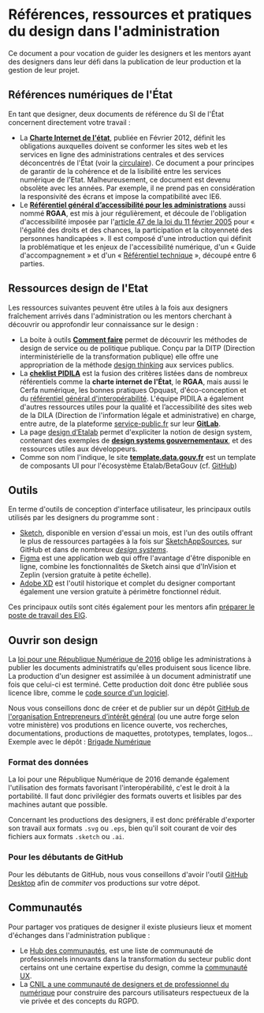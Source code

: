# Références, ressources et pratiques du design dans l'administration

Ce document a pour vocation de guider les designers et les mentors ayant des designers dans leur défi dans la publication de leur production et la gestion de leur projet.

## Références numériques de l'État

En tant que designer, deux documents de référence du SI de l'État concernent directement votre travail : 

- La **[Charte Internet de l'état](http://references.modernisation.gouv.fr/charte-internet-de-letat)**, publiée en Février 2012, définit les obligations auxquelles doivent se conformer les sites web et les services en ligne des administrations centrales et des services déconcentrés de l'État (voir la [circulaire](http://circulaire.legifrance.gouv.fr/pdf/2012/02/cir_34663.pdf)). Ce document a pour principes de garantir de la cohérence et de la lisibilité entre les services numérique de l'Etat. Malheureusement, ce document est devenu obsolète avec les années. Par exemple, il ne prend pas en considération la responsivité des écrans et impose la compatibilité avec IE6.
- Le **[Référentiel général d’accessibilité pour les administrations](http://references.modernisation.gouv.fr/rgaa-accessibilite/)** aussi nommé **RGAA**, est mis à jour régulièrement, et découle de l'obligation d'accessibilité imposée par l'[article 47 de la loi du 11 février 2005](https://www.legifrance.gouv.fr/affichTexteArticle.do?idArticle=LEGIARTI000037388867&cidTexte=LEGITEXT000006051257) pour « l'égalité des droits et des chances, la participation et la citoyenneté des personnes handicapées ». Il est composé d'une introduction qui définit la problématique et les enjeux de l'accessibilité numérique, d'un « Guide d'accompagnement » et d'un « [Référentiel technique](https://references.modernisation.gouv.fr/rgaa-accessibilite/criteres.html) », découpé entre 6 parties.

## Ressources design de l'Etat

Les ressources suivantes peuvent être utiles à la fois aux designers fraîchement arrivés dans l'administration ou les mentors cherchant à découvrir ou approfondir leur connaissance sur le design :

- La boite à outils **[Comment faire](http://comment-faire.modernisation.gouv.fr/)**  permet de découvrir les méthodes de design de service ou de politique publique. Conçu par la DITP (Direction interministérielle de la transformation publique) elle offre une appropriation de la méthode [design thinking](http://comment-faire.modernisation.gouv.fr/demarche-design/) aux services publics.
- La **[cheklist PIDILA](https://pidila.gitlab.io/checklist-pidila)** est la fusion des critères listées dans de nombreux référentiels comme la **charte internet de l'État**, le **RGAA**, mais aussi le Cerfa numérique, les bonnes pratiques Opquast, d'éco-conception et du [référentiel général d'interopérabilité](http://references.modernisation.gouv.fr/interoperabilite). L'équipe PIDILA a également d'autres ressources utiles pour la qualité et l’accessibilité des sites web de la DILA (Direction de l'information légale et administrative) en charge, entre autre, de la plateforme [service-public.fr](https://www.service-public.fr/) sur leur **[GitLab](https://pidila.gitlab.io/)**.
- La page [design d’Etalab](https://etalab.github.io/etalab/design.html) permet d'expliciter la notion de design system, contenant des exemples de **[design systems gouvernementaux](https://github.com/entrepreneur-interet-general/design-system#exemples-de-design-systems)**, et des ressources utiles aux développeurs.
- Comme son nom l'indique, le site **[template.data.gouv.fr](https://template.data.gouv.fr/)** est un template de composants UI pour l'écosystème Etalab/BetaGouv (cf. [GitHub](http://github.com/etalab/template.data.gouv.fr))

## Outils

En terme d'outils de conception d'interface utilisateur, les principaux outils utilisés par les designers du programme sont :

- [Sketch](https://www.sketch.com/), disponible en version d'essai un mois, est l'un des outils offrant le plus de ressources partagées à la fois sur [SketchAppSources](https://www.sketchappsources.com/), sur GitHub et dans de nombreux *[design systems](https://github.com/entrepreneur-interet-general/design-system)*.
- [Figma](https://www.figma.com/) est une application web qui offre l'avantage d'être disponible en ligne, combine les fonctionnalités de Sketch ainsi que d'InVision et Zeplin (version gratuite à petite échelle).
- [Adobe XD](https://www.adobe.com/fr/products/xd.html) est l'outil historique et complet du designer comportant également une version gratuite à périmètre fonctionnel réduit.

Ces principaux outils sont cités également pour les mentors afin [préparer le poste de travail des EIG](./accueil-eig.md).

## Ouvrir son design

La [loi pour une République Numérique de 2016](https://www.legifrance.gouv.fr/affichCodeArticle.do?cidTexte=LEGITEXT000031366350&idArticle=LEGIARTI000031367689&dateTexte=&categorieLien=cid) oblige les administrations à publier les documents administratifs qu'elles produisent sous licence libre. La production d'un designer est assimilée à un document administratif une fois que celui-ci est terminé. Cette production doit donc être publiée sous licence libre, comme le [code source d'un logiciel](./opensource.md).

Nous vous conseillons donc de créer et de publier sur un dépôt [GitHub de l'organisation Entrepreneurs d’intérêt général](https://github.com/entrepreneur-interet-general/) (ou une autre forge selon votre ministère) vos produtions en licence ouverte, vos recherches, documentations, productions de maquettes, prototypes, templates, logos... Exemple avec le dépôt : [Brigade Numérique](https://github.com/entrepreneur-interet-general/brigade-numerique)

### Format des données

La loi pour une République Numérique de 2016 demande également l'utilisation des formats favorisant l'interopérabilité, c'est le droit à la portabilité. Il faut donc privilégier des formats ouverts et lisibles par des machines autant que possible.

Concernant les productions des designers, il est donc préférable d'exporter son travail aux formats `.svg` ou `.eps`, bien qu'il soit courant de voir des fichiers aux formats `.sketch` ou `.ai`.

### Pour les débutants de GitHub

Pour les débutants de GitHub, nous vous conseillons d'avoir l'outil [GitHub Desktop](https://desktop.github.com/) afin de *commiter* vos productions sur votre dépot.   

## Communautés 

Pour partager vos pratiques de designer il existe plusieurs lieux et moment d'échanges dans l'administration publique : 
- Le [Hub des communautés](https://www.modernisation.gouv.fr/le-hub-des-communautes), est une liste de communauté de professionnels innovants dans la transformation du secteur public dont certains ont une certaine expertise du design, comme la [communauté UX](https://www.numerique.gouv.fr/actualites/rejoignez-la-communaute-ux-services-publics-en-ligne/).
- La [CNIL a une communauté de designers et de professionnel du numérique](https://design.cnil.fr/) pour construire des parcours utilisateurs respectueux de la vie privée et des concepts du RGPD.
